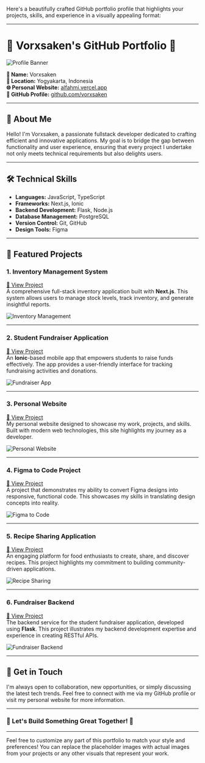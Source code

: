 Here's a beautifully crafted GitHub portfolio profile that highlights your projects, skills, and experience in a visually appealing format:

---

# 🌟 Vorxsaken's GitHub Portfolio 🌟

![Profile Banner](https://via.placeholder.com/1200x300?text=Welcome+to+My+GitHub+Portfolio)

**👤 Name:** Vorxsaken  
**📍 Location:** Yogyakarta, Indonesia  
**🌐 Personal Website:** [alfahmi.vercel.app](https://alfahmi.vercel.app)  
**🐙 GitHub Profile:** [github.com/vorxsaken](https://github.com/vorxsaken)  

---

## 🎯 About Me

Hello! I'm Vorxsaken, a passionate fullstack developer dedicated to crafting efficient and innovative applications. My goal is to bridge the gap between functionality and user experience, ensuring that every project I undertake not only meets technical requirements but also delights users.

---

## 🛠️ Technical Skills

- **Languages:** JavaScript, TypeScript
- **Frameworks:** Next.js, Ionic
- **Backend Development:** Flask, Node.js
- **Database Management:** PostgreSQL
- **Version Control:** Git, GitHub
- **Design Tools:** Figma

---

## 🚀 Featured Projects

### 1. **Inventory Management System** 
[🔗 View Project](https://github.com/vorxsaken/inventory-public)  
A comprehensive full-stack inventory application built with **Next.js**. This system allows users to manage stock levels, track inventory, and generate insightful reports. 

![Inventory Management](https://via.placeholder.com/300x200?text=Inventory+Management)

---

### 2. **Student Fundraiser Application** 
[🔗 View Project](https://github.com/vorxsaken/fundraiser-client-public)  
An **Ionic**-based mobile app that empowers students to raise funds effectively. The app provides a user-friendly interface for tracking fundraising activities and donations.

![Fundraiser App](https://via.placeholder.com/300x200?text=Fundraiser+App)

---

### 3. **Personal Website** 
[🔗 View Project](https://github.com/vorxsaken/personal-website-v1-lite)  
My personal website designed to showcase my work, projects, and skills. Built with modern web technologies, this site highlights my journey as a developer.

![Personal Website](https://via.placeholder.com/300x200?text=Personal+Website)

---

### 4. **Figma to Code Project** 
[🔗 View Project](https://github.com/vorxsaken/clone-list)  
A project that demonstrates my ability to convert Figma designs into responsive, functional code. This showcases my skills in translating design concepts into reality.

![Figma to Code](https://via.placeholder.com/300x200?text=Figma+to+Code)

---

### 5. **Recipe Sharing Application** 
[🔗 View Project](https://github.com/vorxsaken/recipe-public)  
An engaging platform for food enthusiasts to create, share, and discover recipes. This project highlights my commitment to building community-driven applications.

![Recipe Sharing](https://via.placeholder.com/300x200?text=Recipe+Sharing)

---

### 6. **Fundraiser Backend** 
[🔗 View Project](https://github.com/vorxsaken/fundraiser-backend-public)  
The backend service for the student fundraiser application, developed using **Flask**. This project illustrates my backend development expertise and experience in creating RESTful APIs.

![Fundraiser Backend](https://via.placeholder.com/300x200?text=Fundraiser+Backend)

---

## 💬 Get in Touch

I'm always open to collaboration, new opportunities, or simply discussing the latest tech trends. Feel free to connect with me via my GitHub profile or visit my personal website for more information.

---

### 🌟 Let's Build Something Great Together! 🌟

---

Feel free to customize any part of this portfolio to match your style and preferences! You can replace the placeholder images with actual images from your projects or any other visuals that represent your work.

